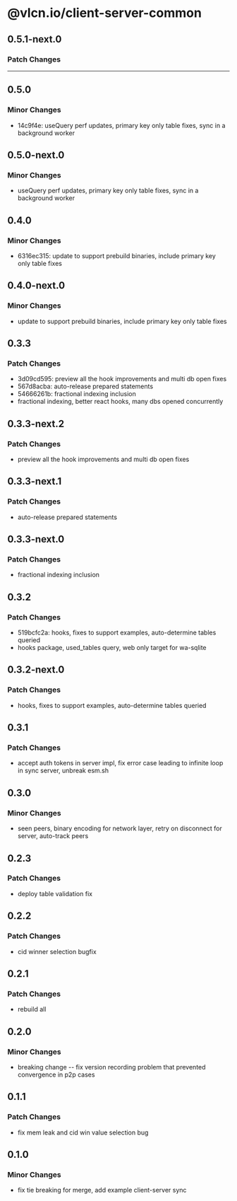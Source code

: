 # @vlcn.io/client-server-common

## 0.5.1-next.0

### Patch Changes

---

## 0.5.0

### Minor Changes

- 14c9f4e: useQuery perf updates, primary key only table fixes, sync in a background worker

## 0.5.0-next.0

### Minor Changes

- useQuery perf updates, primary key only table fixes, sync in a background worker

## 0.4.0

### Minor Changes

- 6316ec315: update to support prebuild binaries, include primary key only table fixes

## 0.4.0-next.0

### Minor Changes

- update to support prebuild binaries, include primary key only table fixes

## 0.3.3

### Patch Changes

- 3d09cd595: preview all the hook improvements and multi db open fixes
- 567d8acba: auto-release prepared statements
- 54666261b: fractional indexing inclusion
- fractional indexing, better react hooks, many dbs opened concurrently

## 0.3.3-next.2

### Patch Changes

- preview all the hook improvements and multi db open fixes

## 0.3.3-next.1

### Patch Changes

- auto-release prepared statements

## 0.3.3-next.0

### Patch Changes

- fractional indexing inclusion

## 0.3.2

### Patch Changes

- 519bcfc2a: hooks, fixes to support examples, auto-determine tables queried
- hooks package, used_tables query, web only target for wa-sqlite

## 0.3.2-next.0

### Patch Changes

- hooks, fixes to support examples, auto-determine tables queried

## 0.3.1

### Patch Changes

- accept auth tokens in server impl, fix error case leading to infinite loop in sync server, unbreak esm.sh

## 0.3.0

### Minor Changes

- seen peers, binary encoding for network layer, retry on disconnect for server, auto-track peers

## 0.2.3

### Patch Changes

- deploy table validation fix

## 0.2.2

### Patch Changes

- cid winner selection bugfix

## 0.2.1

### Patch Changes

- rebuild all

## 0.2.0

### Minor Changes

- breaking change -- fix version recording problem that prevented convergence in p2p cases

## 0.1.1

### Patch Changes

- fix mem leak and cid win value selection bug

## 0.1.0

### Minor Changes

- fix tie breaking for merge, add example client-server sync
